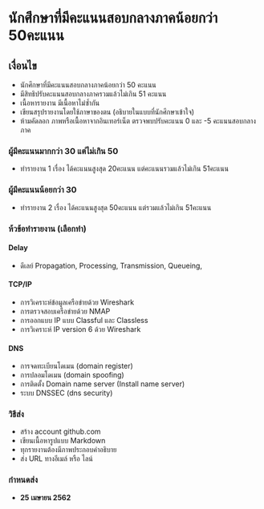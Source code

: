 # นักศึกษาที่มีคะแนนสอบกลางภาคน้อยกว่า 50คะแนน

## เงื่อนไข
* นักศึกษาที่มีคะแนนสอบกลางภาคน้อยกว่า 50 คะแนน 
* มีสิทธิปรับคะแนนสอบกลางภาครวมแล้วไม่เกิน 51 คะแนน
* เนื้อหารายงาน มีเนื้อหาไม่ซ้ำกัน 
* เขียนสรุปรายงานโดยใช้ภาษาของตน (อธิบายในแบบที่นักศึกษาเข้าใจ)
* ห้ามคัดลอก ภาพหรือเนื้อหาจากอินเทอร์เน็ต ตรวจพบปรับคะแนน 0 และ -5 คะแนนสอบกลางภาค

### ผู้มีคะแนนมากกว่า 30 แต่ไม่เกิน 50
* ทำรายงาน 1 เรื่อง ได้คะแนนสูงสุด 20คะแนน แต่คะแนนรวมแล้วไม่เกิน 51คะแนน

### ผู้มีคะแนนน้อยกว่า 30 

* ทำรายงาน 2 เรื่อง ได้คะแนนสูงสุด 50คะแนน แต่รวมแล้วไม่เกิน 51คะแนน

### ห้วข้อทำรายงาน (เลือกทำ)

#### Delay
- ดีเลย์ Propagation, Processing, Transmission, Queueing, 

#### TCP/IP
- การวิเคราะห์ข้อมูลเครือข่ายด้วย Wireshark
- การตรวจสอบเครือข่ายด้วย NMAP
- การออกแบบ IP แบบ Classful และ Classless
- การวิเคราะห์ IP version 6 ด้วย Wireshark

#### DNS

- การจดทะเบียนโดเมน (domain register) 
- การปลอมโดเมน (domain spoofing)
- การติดตั้ง Domain name server (Install name server)
- ระบบ DNSSEC (dns security)

### วิธีส่ง
- สร้าง account github.com
- เขียนเนื้อหารูปแบบ Markdown 
- ทุกรายงานต้องมีภาพประกอบคำอธิบาย
- ส่ง URL ทางอีเมล์ หรือ ไลน์

### กำหนดส่ง 

* **25 เมษายน 2562** 


